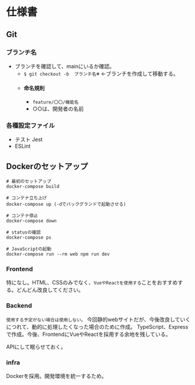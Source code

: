 # 仕様書

## Git

### ブランチ名
 - ブランチを確認して、mainにいるか確認。
   - `$ git checkout -b  ブランチ名`※ ←ブランチを作成して移動する。
   - #### 命名規則
     - `feature/〇〇/機能名`
     - ○○は、開発者の名前 

### 各種設定ファイル
- テスト Jest
- ESLint

## Dockerのセットアップ
```
# 最初のセットアップ
docker-compose build

# コンテナ立ち上げ
docker-compose up (-dでバックグランドで起動させる)

# コンテナ停止
docker-compose down

# statusの確認
docker-compose ps

# JavaScriptの起動
docker-compose run --rm web npm run dev

```


### Frontend
特になし。HTML、CSSのみでなく、`VueやReactを使用する`ことをおすすめする。どんどん改良してください。


### Backend
`使用する予定がない場合は使用しない。`
今回静的webサイトだが、今後改良していくにつれて、動的に処理したくなった場合のために作成。
TypeScript、Expressで作成。今後、FrontendにVueやReactを採用する余地を残している。

APIにして眠らせておく。

### infra
Dockerを採用。開発環境を統一するため。
